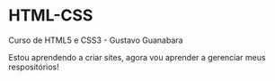 # HTML-CSS
 Curso de HTML5 e CSS3 - Gustavo Guanabara

 Estou aprendendo a criar sites, agora vou aprender a gerenciar meus respositórios!
